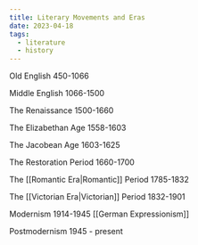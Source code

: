 ```yaml
---
title: Literary Movements and Eras
date: 2023-04-18
tags:
  - literature
  - history
---
```


Old English 450-1066

Middle English 1066-1500

The Renaissance 1500-1660

The Elizabethan Age 1558-1603

The Jacobean Age 1603-1625

The Restoration Period 1660-1700

The [[Romantic Era|Romantic]] Period 1785-1832

The [[Victorian Era|Victorian]] Period 1832-1901

Modernism 1914-1945
			[[German Expressionism]]

Postmodernism 1945 - present

